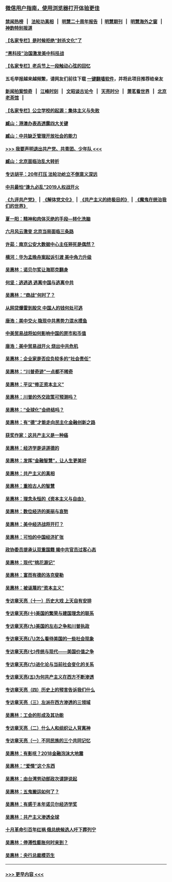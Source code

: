 ### [微信用户指南，使用浏览器打开体验更佳](https://github.com/gfw-breaker/banned-news1/blob/master/indexes/wechat-guide.md?t=0)
#### [禁闻热榜](热点新闻.md?t=0)  &nbsp;&nbsp;|&nbsp;&nbsp; [法轮功真相](https://github.com/gfw-breaker/truth/blob/master/README.md?t=0) &nbsp;&nbsp;|&nbsp;&nbsp; [明慧二十周年报告](https://github.com/gfw-breaker/mh-reports/blob/master/README.md?t=0) &nbsp;&nbsp;|&nbsp;&nbsp;[明慧期刊](https://github.com/gfw-breaker/mh-qikan) &nbsp;&nbsp;|&nbsp;&nbsp; [明慧海外之窗](https://github.com/gfw-breaker/mh-news/blob/master/README.md?t=0) &nbsp;&nbsp;|&nbsp;&nbsp; [神韵特别报道](https://github.com/gfw-breaker/mh-news/blob/master/shenyun.md?t=0)
#### [【名家专栏】是时候拒绝“封杀文化”了](../pages/nsc423/n11814093.md?t=02150355) 
#### [“黑科技”治国激发美中科技战](../pages/nsc423/n11638056.md?t=02150355) 
#### [【名家专栏】老兵节上一段触动心弦的回忆](../pages/nsc423/n11646016.md?t=02150355) 
#### 五毛举报越来越频繁，请网友们前往下载 [一键翻墙软件](https://github.com/gfw-breaker/ssr-accounts)，并将此项目推荐给亲友
#### [新闻拍案惊奇](https://github.com/gfw-breaker/banned-news1/blob/master/pages/link4.md) &nbsp;&nbsp;|&nbsp;&nbsp; [江峰时刻](https://github.com/gfw-breaker/banned-news1/blob/master/pages/link4.md) &nbsp;&nbsp;|&nbsp;&nbsp; [文昭谈古论今](https://github.com/gfw-breaker/banned-news1/blob/master/pages/link4.md) &nbsp;&nbsp;|&nbsp;&nbsp; [天亮时分](https://github.com/gfw-breaker/banned-news1/blob/master/pages/link4.md) &nbsp;&nbsp;|&nbsp;&nbsp; [萧茗看世界](https://github.com/gfw-breaker/banned-news1/blob/master/pages/link4.md) &nbsp;&nbsp;|&nbsp;&nbsp; [北京老茶馆](https://github.com/gfw-breaker/banned-news1/blob/master/pages/link4.md) &nbsp;&nbsp;|&nbsp;&nbsp; 
#### [【名家专栏】公立学校的起源：集体主义与失败](../pages/nsc423/n11601833.md?t=02150355) 
#### [臧山：港澳办表态透露四大关键](../pages/nsc423/n11421628.md?t=02150355) 
#### [臧山：中共缺乏管理开放社会的能力](../pages/nsc423/n11407457.md?t=02150355) 
#### [>>> 我要声明退出共产党、共青团、少年队 <<<](https://github.com/begood0513/goodnews/blob/master/quit/letter.md) 
#### [臧山：北京面临治乱大转折](../pages/nsc423/n11406895.md?t=02150355) 
#### [专访胡平：20年打压 法轮功屹立不倒意义深远](../pages/nsc423/n11398800.md?t=02150355) 
#### [中共最怕“逢九必乱”2019人权战开火](../pages/nsc423/n11385248.md?t=02150355) 
#### [《九评共产党》](https://github.com/begood0513/9ping.md/blob/master/README.md) &nbsp;|&nbsp; [《解体党文化》](../../../../jtdwh.md/blob/master/README.md)  &nbsp;|&nbsp; [《共产主义的终极目的》](../../../../gczydzjmd.md/blob/master/README.md) &nbsp;|&nbsp; [《魔鬼在统治我们的世界》](../../../../mgztzwmdsj.md/blob/master/README.md) 
#### [夏一阳：精神和肉体灭绝的手段—转化洗脑](../pages/nsc423/n11368250.md?t=02150355) 
#### [六月风云激变 北京当局面临三条路](../pages/nsc423/n11313668.md?t=02150355) 
#### [许茹：南京公安大数据中心主任猝死是偶然？](../pages/nsc423/n11064744.md?t=02150355) 
#### [横河：华为孟晚舟案起诉引渡 美中角力升级](../pages/nsc423/n11027230.md?t=02150355) 
#### [吴惠林：诺贝尔奖让海耶克翻身](../pages/nsc423/n10890049.md?t=02150355) 
#### [何坚：逃逃逃 逃离中国与逃离中共](../pages/nsc423/n10592891.md?t=02150355) 
#### [吴惠林：“商战”何时了？](../pages/nsc423/n10573558.md?t=02150355) 
#### [从网贷爆雷到股灾 中国人的钱何处可逃](../pages/nsc423/n10572800.md?t=02150355) 
#### [唐浩：美中交火 隐现中共黑势力混水摸鱼](../pages/nsc423/n10544040.md?t=02150355) 
#### [中美贸易战将如何影响中国的房市和币值](../pages/nsc423/n10543697.md?t=02150355) 
#### [唐浩：美中贸易战开火 烧出中共危机](../pages/nsc423/n10540126.md?t=02150355) 
#### [吴惠林：企业家是否应负较多的“社会责任”](../pages/nsc423/n10535022.md?t=02150355) 
#### [吴惠林：“川普奇迹”一点都不稀奇](../pages/nsc423/n10512808.md?t=02150355) 
#### [吴惠林：平议“修正资本主义”](../pages/nsc423/n10495724.md?t=02150355) 
#### [吴惠林：川普的外交政策可预测吗？](../pages/nsc423/n10462387.md?t=02150355) 
#### [吴惠林：“全球化”会终结吗？](../pages/nsc423/n10452838.md?t=02150355) 
#### [吴惠林：有“德”才能走向民主化金融创新之路](../pages/nsc423/n10432292.md?t=02150355) 
#### [获奖作家：这共产主义是一种癌](../pages/nsc423/n10431541.md?t=02150355) 
#### [吴惠林：经济学是讲道德的](../pages/nsc423/n10398014.md?t=02150355) 
#### [吴惠林：发挥“金融智慧”，让人生更美好](../pages/nsc423/n10375019.md?t=02150355) 
#### [吴惠林：共产主义的真相](../pages/nsc423/n10351394.md?t=02150355) 
#### [吴惠林：重拾古人的智慧](../pages/nsc423/n10337691.md?t=02150355) 
#### [吴惠林：理念永恒的《资本主义与自由》](../pages/nsc423/n10316274.md?t=02150355) 
#### [吴惠林：数位经济的美丽与哀愁](../pages/nsc423/n10292946.md?t=02150355) 
#### [吴惠林：美中经济战将开打？](../pages/nsc423/n10258825.md?t=02150355) 
#### [吴惠林：可怕的中国经济扩张](../pages/nsc423/n10219147.md?t=02150355) 
#### [政协委员提承认双重国籍 揭中共官员过客心态](../pages/nsc423/n10208809.md?t=02150355) 
#### [吴惠林：现代“桃花源记”](../pages/nsc423/n10185234.md?t=02150355) 
#### [吴惠林：富而有德的洛克斐勒](../pages/nsc423/n10142264.md?t=02150355) 
#### [吴惠林：被诬蔑的“资本主义”](../pages/nsc423/n10124816.md?t=02150355) 
#### [专访章天亮（十一）历史大戏 上天自有安排](../pages/nsc423/n10094905.md?t=02150355) 
#### [专访章天亮(十)美国的繁荣与建国理念的联系](../pages/nsc423/n10094899.md?t=02150355) 
#### [专访章天亮(九)美国的左右之争和川普执政](../pages/nsc423/n10094889.md?t=02150355) 
#### [专访章天亮(八)怎么看待美国的一些社会现象](../pages/nsc423/n10094857.md?t=02150355) 
#### [专访章天亮(七)传统与现代——美国价值之争](../pages/nsc423/n10093140.md?t=02150355) 
#### [专访章天亮(六)进化论与当前社会变化的关系](../pages/nsc423/n10092036.md?t=02150355) 
#### [专访章天亮(五)为何共产主义在西方不断渗透](../pages/nsc423/n10083620.md?t=02150355) 
#### [专访章天亮（四）历史上的预言告诉我们什么](../pages/nsc423/n10083606.md?t=02150355) 
#### [专访章天亮（三）左派在西方渗透的三领域](../pages/nsc423/n10081115.md?t=02150355) 
#### [吴惠林：工会的形成及其功能](../pages/nsc423/n10080633.md?t=02150355) 
#### [专访章天亮（二）什么人和组织让人背离神](../pages/nsc423/n10076637.md?t=02150355) 
#### [专访章天亮（一）不同民族的三个共同记忆](../pages/nsc423/n10074188.md?t=02150355) 
#### [吴惠林：有影呒？2018金融泡沫大地震](../pages/nsc423/n10040534.md?t=02150355) 
#### [吴惠林：“爱情”这个东西](../pages/nsc423/n10019423.md?t=02150355) 
#### [吴惠林：由台湾劳动部政次请辞说起](../pages/nsc423/n9979679.md?t=02150355) 
#### [吴惠林：五鬼搬运如何了？](../pages/nsc423/n9925338.md?t=02150355) 
#### [吴惠林：有感于本年诺贝尔经济学奖](../pages/nsc423/n9871883.md?t=02150355) 
#### [吴惠林：共产主义渗透全球](../pages/nsc423/n9812748.md?t=02150355) 
#### [十月革命引百年红祸 俄总统候选人吁下葬列宁](../pages/nsc423/n9810182.md?t=02150355) 
#### [吴惠林：停滞性膨胀何时来到？](../pages/nsc423/n9764136.md?t=02150355) 
#### [吴惠林：央行总裁模范生](../pages/nsc423/n9728134.md?t=02150355) 

----
#### [ >>> 更早内容 <<< ](../indexes/nsc423-earlier.md)
